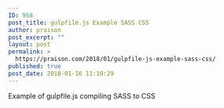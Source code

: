 ```yaml
---
ID: 958
post_title: gulpfile.js Example SASS CSS
author: praison
post_excerpt: ""
layout: post
permalink: >
  https://praison.com/2018/01/gulpfile-js-example-sass-css/
published: true
post_date: 2018-01-16 11:10:29
---
```

Example of gulpfile.js compiling SASS to CSS

<script src="https://gist.github.com/MervinPraison/4ba77f93b3c7a3f9c797b5636f1e0b03.js"></script>